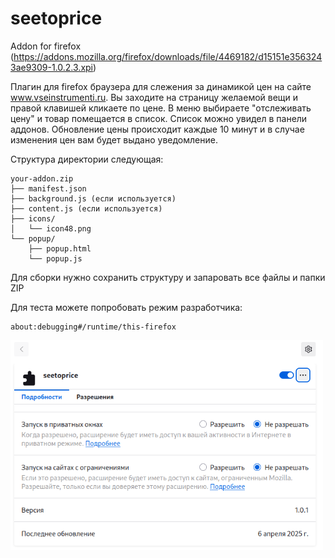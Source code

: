 # seetoprice
Addon for firefox (https://addons.mozilla.org/firefox/downloads/file/4469182/d15151e3563243ae9309-1.0.2.3.xpi)

Плагин для firefox браузера для слежения за динамикой цен на сайте www.vseinstrumenti.ru. Вы заходите на страницу желаемой вещи и правой клавишей кликаете по цене. В меню выбираете "отслеживать цену" и товар помещается в список. Список можно увидел в панели аддонов. Обновление цены происходит каждые 10 минут и в случае изменения цен вам будет выдано уведомление.

Структура директории следующая:
```
your-addon.zip
├── manifest.json
├── background.js (если используется)
├── content.js (если используется)
├── icons/
│   └── icon48.png
└── popup/
    ├── popup.html
    └── popup.js
```
Для сборки нужно сохранить структуру и запаровать все файлы и папки ZIP

Для теста можете попробовать режим разработчика:
```
about:debugging#/runtime/this-firefox
```
<img src="https://github.com/oditynet/seetoprice/blob/main/screen1.png" title="example" width="500" />
